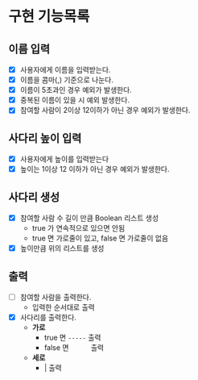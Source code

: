 # 구현 기능목록

## 이름 입력

- [x] 사용자에게 이름을 입력받는다.
- [x] 이름을 콤마(,) 기준으로 나눈다.
- [x] 이름이 5초과인 경우 예외가 발생한다.
- [x] 중복된 이름이 있을 시 예외 발생한다.
- [x] 참여할 사람이 2이상 12이하가 아닌 경우 예외가 발생한다.

## 사다리 높이 입력

- [x] 사용자에게 높이를 입력받는다
- [x] 높이는 1이상 12 이하가 아닌 경우 예외가 발생한다.

## 사다리 생성

- [x] 참여할 사람 수 길이 만큼 Boolean 리스트 생성
    - true 가 연속적으로 있으면 안됨
    - true 면 가로줄이 있고, false 면 가로줄이 없음
- [x] 높이만큼 위의 리스트를 생성

## 출력 

- [ ] 참여할 사람을 출력한다.
  - 입력한 순서대로 출력
- [x] 사다리를 출력한다.
  - **가로**
    - true 면 `-----` 출력
    - false 면 `     ` 출력
  - **세로**
    - | 출력 
